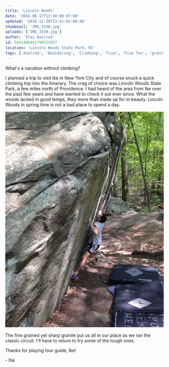 ```yaml
---
title: 'Lincoln Woods'
date: '2016-06-17T13:40:00-07:00'
updated: '2016-12-30T13:41:02-08:00'
thumbnail: 'IMG_3330.jpg'
uploads: ['IMG_3330.jpg']
author: 'Itai Axelrad'
id: 5441408441798322037
location: 'Lincoln Woods State Park, RI'
tags: ['Axelrad', 'Bouldering', 'Climbing', 'Five', 'Five Ten', 'granite', 'Itai', 'Lincoln', 'Woods']
---
```


What's a vacation without climbing?

I planned a trip to visit Ike in New York City and of course snuck a quick climbing trip into the itinerary. The crag of choice was Lincoln Woods State Park, a few miles north of Providence. I had heard of the area from Ike over the past few years and have wanted to check it out ever since. What the woods lacked in good temps, they more than made up for in beauty. Lincoln Woods in spring time is not a bad place to spend a day.

![](uploads/IMG_3330.jpg)

The fine grained yet sharp granite put us all in our place as we ran the classic circuit. I'll have to return to try some of the tough ones.

Thanks for playing tour guide, Ike!

\- Itai
